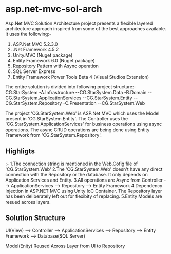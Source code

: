 # asp.net-mvc-sol-arch
Asp.Net MVC Solution Architecture project presents a flexible layered architecture approach inspired from some of the best approaches available.
It uses the following:-
1. ASP.Net MVC 5.2.3.0
2. .Net Framework 4.5.2
3. Unity.MVC (Nuget package)
4. Entity Framework 6.0 (Nuget package)
5. Repository Pattern with Async operation
6. SQL Server Express 
7. Entity Framework Power Tools Beta 4 (Visual Studios Extension)

The entire solution is divided into following project structure:-
CG.StarSystem
  -A.Infrastructure
    --CG.StarSystem.Data
  -B.Domain
    --CG.StarSystem.ApplicationServices
    --CG.StarSystem.Entity
    --CG.StarSystem.Repository
  -C.Presentation
    --CG.StarSystem.Web
    
 The project 'CG.StarSystem.Web' is ASP.Net MVC which uses the Model present in 'CG.StarSystem.Entity'. The Controller uses the 'CG.StarSystem.ApplicationServices' for business operations using async operations. The async CRUD operations are being done using Entity Framework from 'CG.StarSystem.Repository'. 
 
 Highligts
 ----------
 :-
 1.The connection string is mentioned in the Web.Cofig file of 'CG.StarSystem.Web'
 2.The 'CG.StarSystem.Web' doesn't have any direct connection with the Repository or the database. It only depends on Application          Services and Entity.
 3.All operations are Async from Controller --> ApplicationServices --> Repository --> Entity Framework
 4.Dependency Injection in ASP.NET MVC using Unity IoC Container. The Repository layer has been deliberately left out for flexibity of        replacing.
 5.Entity Models are resued across layers.
 
 Solution Structure
 ------------------
 UI(View) --> Controller --> ApplicationServices --> Repository --> Entity Framework --> Database(SQL Server)
 
 Model(Enity) Reused Across Layer from UI to Repository

 

 
